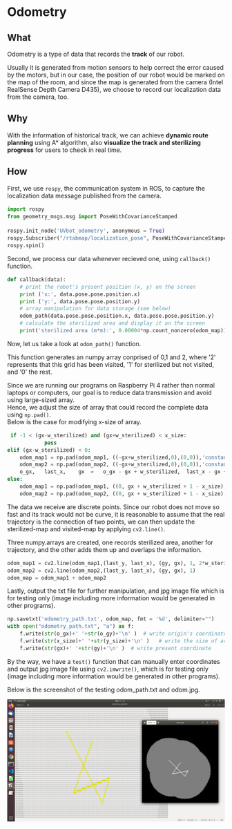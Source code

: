 # Odometry

## What
Odometry is a type of data that records the **track** of our robot.

Usually it is generated from motion sensors to help correct the error caused by the motors,
but in our case, the position of our robot would be marked on the map of the room, and since the map is generated from the camera (Intel RealSense Depth Camera D435), we choose to record our localization data from the camera, too.

## Why 
With the information of historical track, we can achieve **dynamic route planning** using A* algorithm, also **visualize the track and sterilizing progress** for users to check in real time.

## How 
First, we use `rospy`, the communication system in ROS, to capture the localization data message published from the camera.
    
``` python
import rospy
from geometry_msgs.msg import PoseWithCovarianceStamped

rospy.init_node('UVbot_odometry', anonymous = True)
rospy.Subscriber("/rtabmap/localization_pose", PoseWithCovarianceStamped, callback)
rospy.spin()
```

Second, we process our data whenever recieved one, using `callback()` function.

```Python
def callback(data):
    # print the robot's present position (x, y) on the screen
    print ('x:', data.pose.pose.position.x)
    print ('y:', data.pose.pose.position.y)
    # array manipulation for data storage (see below)
    odom_path(data.pose.pose.position.x, data.pose.pose.position.y)
    # calculate the sterilized area and display it on the screen
    print('sterilized area (m*m):', 0.00004*np.count_nonzero(odom_map)) 
```

Now, let us take a look at `odom_path()` function.

This function generates an numpy array conprised of 0,1 and 2, where '2' represents that this grid has been visited,
'1' for sterilized but not visited, and '0' the rest.

Since we are running our programs on Raspberry Pi 4 rather than normal laptops or computers, our goal is to reduce data transmission and avoid using large-sized array.  
Hence, we adjust the size of array that could record the complete data using `np.pad()`.  
Below is the case for modifying x-size of array.

```Python
 if -1 < (gx-w_sterilized) and (gx+w_sterilized) < x_size:
            pass
elif (gx-w_sterilized) < 0:
    odom_map1 = np.pad(odom_map1, ((-gx+w_sterilized,0),(0,0)),'constant',constant_values = (0,0))
    odom_map2 = np.pad(odom_map2, ((-gx+w_sterilized,0),(0,0)),'constant',constant_values = (0,0))
    o_gx,   last_x,    gx  =   o_gx - gx + w_sterilized,  last_x - gx + w_sterilized,  w_sterilized
else:
    odom_map1 = np.pad(odom_map1, ((0, gx + w_sterilized + 1 - x_size),(0,0)),'constant',constant_values = (0,0))
    odom_map2 = np.pad(odom_map2, ((0, gx + w_sterilized + 1 - x_size),(0,0)),'constant',constant_values = (0,0))

```

The data we receive are discrete points. Since our robot does not move so fast and its track would not be curve, it is reasonable to assume that the real trajectory is the connection of two points, we can then update the sterilized-map and visited-map by applying `cv2.line()`.

Three numpy.arrays are created, one records sterilized area, another for trajectory, and the other adds them up and overlaps the information.

```Python
odom_map1 = cv2.line(odom_map1,(last_y, last_x), (gy, gx), 1, 2*w_sterilized)
odom_map2 = cv2.line(odom_map2,(last_y, last_x), (gy, gx), 1)
odom_map = odom_map1 + odom_map2
```

Lastly, output the txt file for further manipulation, and jpg image file which is for testing only (image including more information would be generated in other programs).

```Python
np.savetxt('odometry_path.txt', odom_map, fmt = '%d', delimiter="")
with open("odometry_path.txt", "a") as f:
    f.write(str(o_gx)+' '+str(o_gy)+'\n' )  # write origin's coordinate
    f.write(str(x_size)+' '+str(y_size)+'\n' )   # write the size of array
    f.write(str(gx)+' '+str(gy)+'\n' )  # write present coordinate
```

By the way, we have a `test()` function that can manually enter coordinates and output jpg image file using `cv2.imwrite()`, which is for testing only (image including more information would be generated in other programs).

Below is the screenshot of the testing odom_path.txt and odom.jpg.

![screenshot](https://github.com/noidname01/UV_Robotic_Challenge-Software/blob/master/odometry/screenshot.png)

